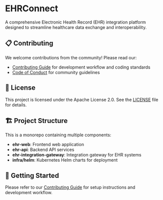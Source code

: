 # EHRConnect

A comprehensive Electronic Health Record (EHR) integration platform designed to streamline healthcare data exchange and interoperability.

## 📋 Contributing

We welcome contributions from the community! Please read our:

- [Contributing Guide](./CONTRIBUTING.md) for development workflow and coding standards
- [Code of Conduct](./CODE_OF_CONDUCT.md) for community guidelines

## 📄 License

This project is licensed under the Apache License 2.0. See the [LICENSE](./LICENSE) file for details.

## 🏗️ Project Structure

This is a monorepo containing multiple components:

- **ehr-web**: Frontend web application
- **ehr-api**: Backend API services  
- **ehr-integration-gateway**: Integration gateway for EHR systems
- **infra/helm**: Kubernetes Helm charts for deployment

## 🚀 Getting Started

Please refer to our [Contributing Guide](./CONTRIBUTING.md) for setup instructions and development workflow.
